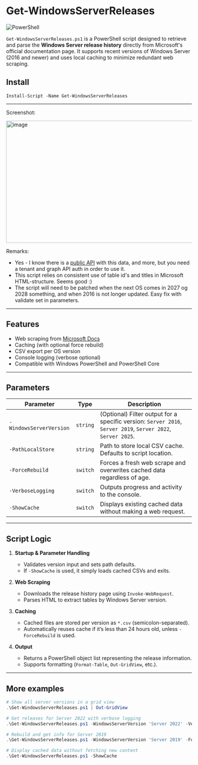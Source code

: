 # Get-WindowsServerReleases

![PowerShell](https://img.shields.io/badge/PowerShell-5+-blue)

`Get-WindowsServerReleases.ps1` is a PowerShell script designed to retrieve and parse the **Windows Server release history** directly from Microsoft's official documentation page. It supports recent versions of Windows Server (2016 and newer) and uses local caching to minimize redundant web scraping.

## Install
`Install-Script -Name Get-WindowsServerReleases`

---

Screenshot:

<img width="882" height="331" alt="image" src="https://github.com/user-attachments/assets/64300a73-070b-4555-b605-0ff17632901f" />

Remarks:
 *  Yes - I know there is a [public API](https://learn.microsoft.com/en-us/graph/api/resources/windowsupdates-product?view=graph-rest-beta) with this data, and more, but you need a tenant and graph API auth in order to use it.
 *  This script relies on consistent use of table id's and titles in Microsoft HTML-structure. Seems good :)
 *  The script will need to be patched when the next OS comes in 2027 og 2028 something, and when 2016 is not longer updated. Easy fix with validate set in parameters.

---

## Features

-  Web scraping from [Microsoft Docs](https://learn.microsoft.com/en-us/windows/release-health/windows-server-release-info)
-  Caching (with optional force rebuild)
-  CSV export per OS version
-  Console logging (verbose optional)
-  Compatible with Windows PowerShell and PowerShell Core

---

## Parameters

| Parameter             | Type      | Description |
|-----------------------|-----------|-------------|
| `-WindowsServerVersion` | `string`  | (Optional) Filter output for a specific version: `Server 2016`, `Server 2019`, `Server 2022`, `Server 2025`. |
| `-PathLocalStore`       | `string`  | Path to store local CSV cache. Defaults to script location. |
| `-ForceRebuild`         | `switch`  | Forces a fresh web scrape and overwrites cached data regardless of age. |
| `-VerboseLogging`       | `switch`  | Outputs progress and activity to the console. |
| `-ShowCache`            | `switch`  | Displays existing cached data without making a web request. |

---

## Script Logic

1. **Startup & Parameter Handling**
   - Validates version input and sets path defaults.
   - If `-ShowCache` is used, it simply loads cached CSVs and exits.

2. **Web Scraping**
   - Downloads the release history page using `Invoke-WebRequest`.
   - Parses HTML to extract tables by Windows Server version.

3. **Caching**
   - Cached files are stored per version as `*.csv` (semicolon-separated).
   - Automatically reuses cache if it’s less than 24 hours old, unless `-ForceRebuild` is used.

4. **Output**
   - Returns a PowerShell object list representing the release information.
   - Supports formatting (`Format-Table`, `Out-GridView`, etc.).

---

## More examples

```powershell
# Show all server versions in a grid view
.\Get-WindowsServerReleases.ps1 | Out-GridView

# Get releases for Server 2022 with verbose logging
.\Get-WindowsServerReleases.ps1 -WindowsServerVersion 'Server 2022' -VerboseLogging | Format-Table

# Rebuild and get info for Server 2019
.\Get-WindowsServerReleases.ps1 -WindowsServerVersion 'Server 2019' -ForceRebuild

# Display cached data without fetching new content
.\Get-WindowsServerReleases.ps1 -ShowCache
```
